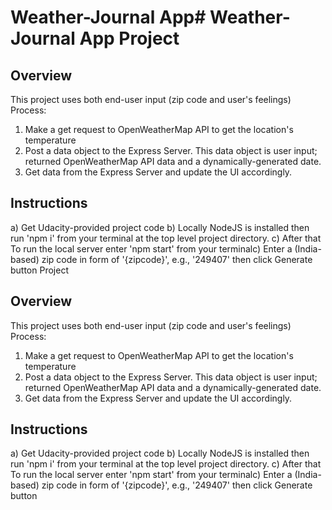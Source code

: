 # Weather-Journal App# Weather-Journal App Project

## Overview
This project uses both end-user input (zip code and user's feelings) 
Process: 
1) Make a get request to OpenWeatherMap API to get the location's temperature
2) Post a data object to the Express Server. This data object is user input; returned OpenWeatherMap API data and a dynamically-generated date.
3) Get data from the Express Server and update the UI accordingly.

## Instructions
a) Get Udacity-provided project code 
b) Locally NodeJS is installed then run 'npm i' from your terminal at the top level project directory.
c) After that To run the local server enter 'npm start'
 from your terminalc) Enter a (India-based) zip code in form of '{zipcode}', e.g., '249407' then click Generate button Project

## Overview
This project uses both end-user input (zip code and user's feelings) 
Process: 
1) Make a get request to OpenWeatherMap API to get the location's temperature
2) Post a data object to the Express Server. This data object is user input; returned OpenWeatherMap API data and a dynamically-generated date.
3) Get data from the Express Server and update the UI accordingly.

## Instructions
a) Get Udacity-provided project code 
b) Locally NodeJS is installed then run 'npm i' from your terminal at the top level project directory.
c) After that To run the local server enter 'npm start'
 from your terminalc) Enter a (India-based) zip code in form of '{zipcode}', e.g., '249407' then click Generate button